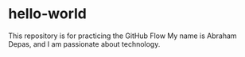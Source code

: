 # hello-world
This repository is for practicing the GitHub Flow
My name is Abraham Depas, and I am passionate about technology. 
